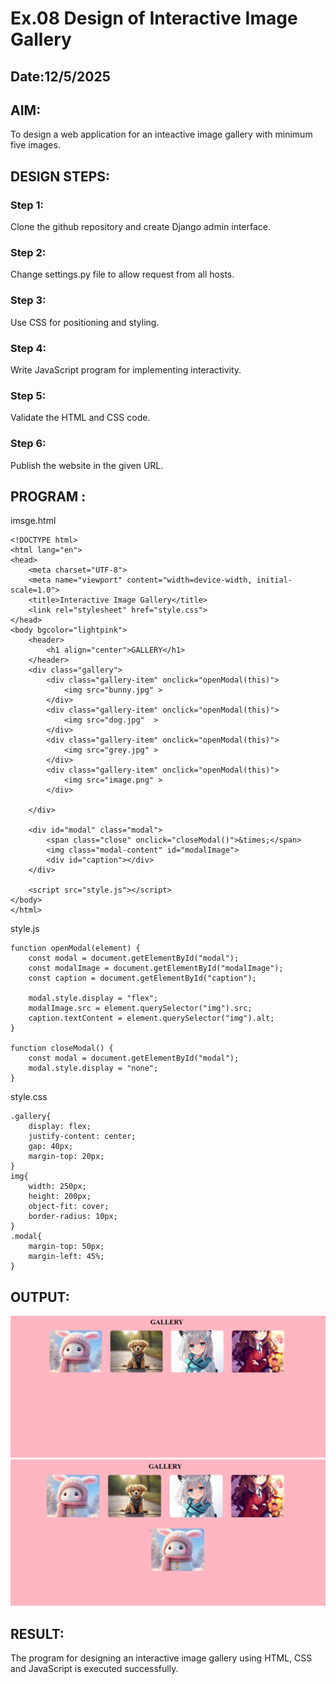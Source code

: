# Ex.08 Design of Interactive Image Gallery
## Date:12/5/2025

## AIM:
To design a web application for an inteactive image gallery with minimum five images.

## DESIGN STEPS:

### Step 1:
Clone the github repository and create Django admin interface.

### Step 2:
Change settings.py file to allow request from all hosts.

### Step 3:
Use CSS for positioning and styling.

### Step 4:
Write JavaScript program for implementing interactivity.

### Step 5:
Validate the HTML and CSS code.

### Step 6:
Publish the website in the given URL.

## PROGRAM :

imsge.html
```
<!DOCTYPE html>
<html lang="en">
<head>
    <meta charset="UTF-8">
    <meta name="viewport" content="width=device-width, initial-scale=1.0">
    <title>Interactive Image Gallery</title>
    <link rel="stylesheet" href="style.css">
</head>
<body bgcolor="lightpink">
    <header>
        <h1 align="center">GALLERY</h1>
    </header>
    <div class="gallery">
        <div class="gallery-item" onclick="openModal(this)">
            <img src="bunny.jpg" >
        </div>
        <div class="gallery-item" onclick="openModal(this)">
            <img src="dog.jpg"  >
        </div>
        <div class="gallery-item" onclick="openModal(this)">
            <img src="grey.jpg" >
        </div>
        <div class="gallery-item" onclick="openModal(this)">
            <img src="image.png" >
        </div>
        
    </div>

    <div id="modal" class="modal">
        <span class="close" onclick="closeModal()">&times;</span>
        <img class="modal-content" id="modalImage">
        <div id="caption"></div>
    </div>

    <script src="style.js"></script>
</body>
</html>
```

style.js
```
function openModal(element) {
    const modal = document.getElementById("modal");
    const modalImage = document.getElementById("modalImage");
    const caption = document.getElementById("caption");

    modal.style.display = "flex";
    modalImage.src = element.querySelector("img").src;
    caption.textContent = element.querySelector("img").alt;
}

function closeModal() {
    const modal = document.getElementById("modal");
    modal.style.display = "none";
}
```

style.css
```
.gallery{
    display: flex;
    justify-content: center;
    gap: 40px;
    margin-top: 20px;
}
img{
    width: 250px;
    height: 200px;
    object-fit: cover;
    border-radius: 10px;
}
.modal{
    margin-top: 50px;
    margin-left: 45%;
}
```

## OUTPUT:
![alt text](<Screenshot 2025-05-12 174110.png>)
![alt text](<Screenshot 2025-05-12 174128.png>)

## RESULT:
The program for designing an interactive image gallery using HTML, CSS and JavaScript is executed successfully.
